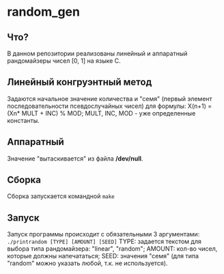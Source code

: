 # random_gen

## Что?

В данном репозитории реализованы линейный и аппаратный рандомайзеры чисел [0, 1] на языке C.

## Линейный конгруэнтный метод

Задаются начальное значение количества и "семя" (первый элемент последовательности псевдослучайных чисел) для формулы:
X(n+1) = (Xn*  MULT  +  INC) %  MOD;
MULT, INC, MOD - уже определенные константы.

## Аппаратный

Значение "вытаскивается" из файла **/dev/null**.


## Сборка

Сборка запускается командной
`make`

## Запуск

Запуск программы происходит с обязательными 3 аргументами:
```./printrandom [TYPE] [AMOUNT] [SEED]```
TYPE: задается текстом для выбора типа рандомайзера: "linear", "random";
AMOUNT: кол-во чисел, которые должны напечататься;
SEED: значения "семя" (для типа "random" можно указать любой, т.к. не используется).
